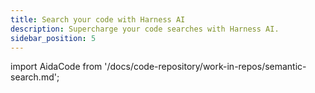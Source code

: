 ```yaml
---
title: Search your code with Harness AI
description: Supercharge your code searches with Harness AI.
sidebar_position: 5
---
```


import AidaCode from '/docs/code-repository/work-in-repos/semantic-search.md';

<AidaCode />
